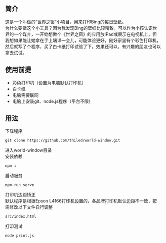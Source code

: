 ## 简介
这是一个叫做的“世界之窗”小项目，用来打印Bing的每日壁纸。  
为什么要做这个小工具？因为我发现Bing的壁纸比较精致，可以作为小孩认识世界的一个媒介，一开始想做个《世界之窗》的应用放iPad或展示在电视机上，但我想如果能让她拿在手上端详一会儿，可能体验更好，刚好家里有个彩色打印机，然后就写了个程序，买了白卡纸打印试验了下，效果还可以，有兴趣的朋友也可以拿去试试。   

## 使用前提
- 彩色打印机（设置为电脑默认打印机）
- 白卡纸
- 电脑需要联网
- 电脑上安装git、node.js程序（平台不限）
    
## 用法
下载程序  
    
```
git clone https://github.com/thiled/world-window.git
```
进入world-window目录  
安装依赖
```
npm i
```
启动服务
```
npm run serve
```
打印机边距矫正  
默认程序是根据Epson L4166打印机设置的，各品牌打印机默认边距不一致，按需修改以下文件自行调整
```
src/index.html  
```
打印测试
```
node print.js
```



